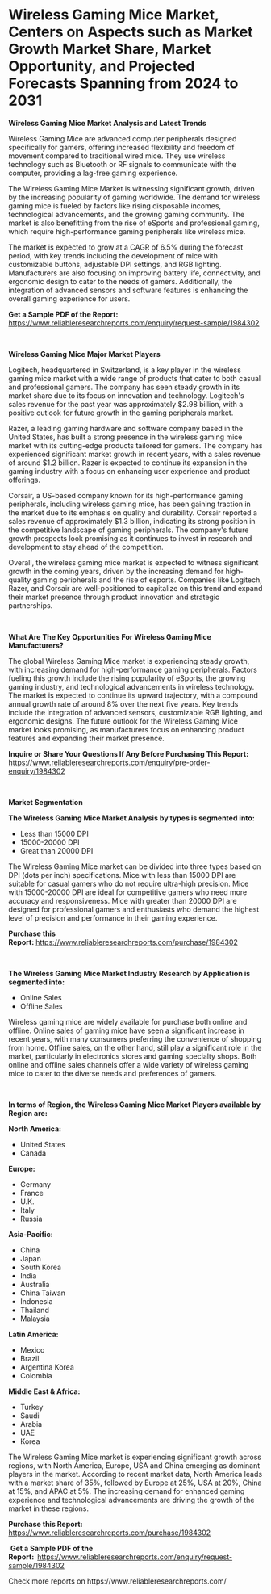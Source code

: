 <p><h1>Wireless Gaming Mice Market, Centers on Aspects such as Market Growth Market Share, Market Opportunity, and Projected Forecasts Spanning from 2024 to 2031</h1></p><p><strong>Wireless Gaming Mice Market Analysis and Latest Trends</strong></p>
<p><p>Wireless Gaming Mice are advanced computer peripherals designed specifically for gamers, offering increased flexibility and freedom of movement compared to traditional wired mice. They use wireless technology such as Bluetooth or RF signals to communicate with the computer, providing a lag-free gaming experience.</p><p>The Wireless Gaming Mice Market is witnessing significant growth, driven by the increasing popularity of gaming worldwide. The demand for wireless gaming mice is fueled by factors like rising disposable incomes, technological advancements, and the growing gaming community. The market is also benefitting from the rise of eSports and professional gaming, which require high-performance gaming peripherals like wireless mice.</p><p>The market is expected to grow at a CAGR of 6.5% during the forecast period, with key trends including the development of mice with customizable buttons, adjustable DPI settings, and RGB lighting. Manufacturers are also focusing on improving battery life, connectivity, and ergonomic design to cater to the needs of gamers. Additionally, the integration of advanced sensors and software features is enhancing the overall gaming experience for users.</p></p>
<p><strong>Get a Sample PDF of the Report:&nbsp;</strong> <a href="https://www.reliableresearchreports.com/enquiry/request-sample/1984302">https://www.reliableresearchreports.com/enquiry/request-sample/1984302</a></p>
<p>&nbsp;</p>
<p><strong>Wireless Gaming Mice Major Market Players</strong></p>
<p><p>Logitech, headquartered in Switzerland, is a key player in the wireless gaming mice market with a wide range of products that cater to both casual and professional gamers. The company has seen steady growth in its market share due to its focus on innovation and technology. Logitech's sales revenue for the past year was approximately $2.98 billion, with a positive outlook for future growth in the gaming peripherals market.</p><p>Razer, a leading gaming hardware and software company based in the United States, has built a strong presence in the wireless gaming mice market with its cutting-edge products tailored for gamers. The company has experienced significant market growth in recent years, with a sales revenue of around $1.2 billion. Razer is expected to continue its expansion in the gaming industry with a focus on enhancing user experience and product offerings.</p><p>Corsair, a US-based company known for its high-performance gaming peripherals, including wireless gaming mice, has been gaining traction in the market due to its emphasis on quality and durability. Corsair reported a sales revenue of approximately $1.3 billion, indicating its strong position in the competitive landscape of gaming peripherals. The company's future growth prospects look promising as it continues to invest in research and development to stay ahead of the competition.</p><p>Overall, the wireless gaming mice market is expected to witness significant growth in the coming years, driven by the increasing demand for high-quality gaming peripherals and the rise of esports. Companies like Logitech, Razer, and Corsair are well-positioned to capitalize on this trend and expand their market presence through product innovation and strategic partnerships.</p></p>
<p>&nbsp;</p>
<p><strong>What Are The Key Opportunities For Wireless Gaming Mice Manufacturers?</strong></p>
<p><p>The global Wireless Gaming Mice market is experiencing steady growth, with increasing demand for high-performance gaming peripherals. Factors fueling this growth include the rising popularity of eSports, the growing gaming industry, and technological advancements in wireless technology. The market is expected to continue its upward trajectory, with a compound annual growth rate of around 8% over the next five years. Key trends include the integration of advanced sensors, customizable RGB lighting, and ergonomic designs. The future outlook for the Wireless Gaming Mice market looks promising, as manufacturers focus on enhancing product features and expanding their market presence.</p></p>
<p><strong>Inquire or Share Your Questions If Any Before Purchasing This Report:</strong> <a href="https://www.reliableresearchreports.com/enquiry/pre-order-enquiry/1984302">https://www.reliableresearchreports.com/enquiry/pre-order-enquiry/1984302</a></p>
<p>&nbsp;</p>
<p><strong>Market Segmentation</strong></p>
<p><strong>The Wireless Gaming Mice Market Analysis by types is segmented into:</strong></p>
<p><ul><li>Less than 15000 DPI</li><li>15000-20000 DPI</li><li>Great than 20000 DPI</li></ul></p>
<p><p>The Wireless Gaming Mice market can be divided into three types based on DPI (dots per inch) specifications. Mice with less than 15000 DPI are suitable for casual gamers who do not require ultra-high precision. Mice with 15000-20000 DPI are ideal for competitive gamers who need more accuracy and responsiveness. Mice with greater than 20000 DPI are designed for professional gamers and enthusiasts who demand the highest level of precision and performance in their gaming experience.</p></p>
<p><strong>Purchase this Report:&nbsp;</strong><a href="https://www.reliableresearchreports.com/purchase/1984302">https://www.reliableresearchreports.com/purchase/1984302</a></p>
<p>&nbsp;</p>
<p><strong>The Wireless Gaming Mice Market Industry Research by Application is segmented into:</strong></p>
<p><ul><li>Online Sales</li><li>Offline Sales</li></ul></p>
<p><p>Wireless gaming mice are widely available for purchase both online and offline. Online sales of gaming mice have seen a significant increase in recent years, with many consumers preferring the convenience of shopping from home. Offline sales, on the other hand, still play a significant role in the market, particularly in electronics stores and gaming specialty shops. Both online and offline sales channels offer a wide variety of wireless gaming mice to cater to the diverse needs and preferences of gamers.</p></p>
<p>&nbsp;</p>
<p><strong>In terms of Region, the Wireless Gaming Mice Market Players available by Region are:</strong></p>
<p>
    <p> <strong> North America: </strong>
        <ul>
            <li>United States</li>
            <li>Canada</li>
        </ul>
        </p> 
    <p> <strong> Europe: </strong>
        <ul>
            <li>Germany</li>
            <li>France</li>
            <li>U.K.</li>
            <li>Italy</li>
            <li>Russia</li>
        </ul>
        </p> 
    <p> <strong> Asia-Pacific: </strong>
        <ul>
            <li>China</li>
            <li>Japan</li>
            <li>South Korea</li>
            <li>India</li>
            <li>Australia</li>
            <li>China Taiwan</li>
            <li>Indonesia</li>
            <li>Thailand</li>
            <li>Malaysia</li>
        </ul>
        </p> 
    <p> <strong> Latin America: </strong>
        <ul>
            <li>Mexico</li>
            <li>Brazil</li>
            <li>Argentina Korea</li>
            <li>Colombia</li>
        </ul>
        </p> 
    <p> <strong> Middle East & Africa: </strong>
        <ul>
            <li>Turkey</li>
            <li>Saudi</li>
            <li>Arabia</li>
            <li>UAE</li>
            <li>Korea</li>
        </ul>
    </p>
    </p>
<p><p>The Wireless Gaming Mice market is experiencing significant growth across regions, with North America, Europe, USA and China emerging as dominant players in the market. According to recent market data, North America leads with a market share of 35%, followed by Europe at 25%, USA at 20%, China at 15%, and APAC at 5%. The increasing demand for enhanced gaming experience and technological advancements are driving the growth of the market in these regions.</p></p>
<p><strong>Purchase this Report: </strong><a href="https://www.reliableresearchreports.com/purchase/1984302">https://www.reliableresearchreports.com/purchase/1984302</a></p>
<p>&nbsp;<strong>Get a Sample PDF of the Report:&nbsp;&nbsp;</strong><a href="https://www.reliableresearchreports.com/enquiry/request-sample/1984302">https://www.reliableresearchreports.com/enquiry/request-sample/1984302</a></p>
<p><strong></strong></p>
<p>Check more reports on https://www.reliableresearchreports.com/</p>